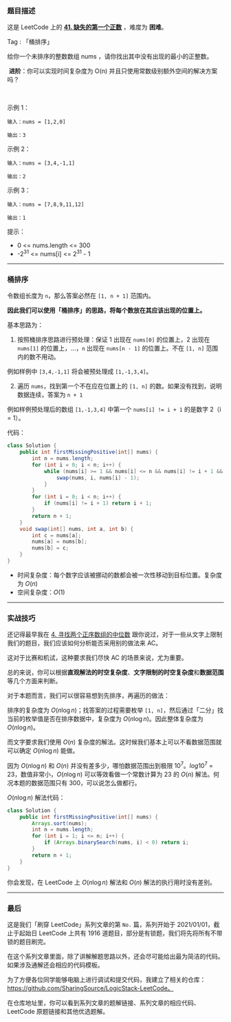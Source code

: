 ### 题目描述

这是 LeetCode 上的 **[41. 缺失的第一个正数](https://leetcode-cn.com/problems/first-missing-positive/solution/yan-ge-on-de-tong-pai-xu-si-lu-yi-ji-wei-wm8d/)** ，难度为 **困难**。

Tag : 「桶排序」



给你一个未排序的整数数组 nums ，请你找出其中没有出现的最小的正整数。

 **进阶**：你可以实现时间复杂度为 O(n) 并且只使用常数级别额外空间的解决方案吗？

 

示例 1：
```
输入：nums = [1,2,0]

输出：3
```
示例 2：
```
输入：nums = [3,4,-1,1]

输出：2
```
示例 3：
```
输入：nums = [7,8,9,11,12]

输出：1
```

提示：
* 0 <= nums.length <= 300
* -$2^{31}$ <= nums[i] <= $2^{31}$ - 1

---

### 桶排序

令数组长度为 `n`，那么答案必然在 `[1, n + 1]` 范围内。

**因此我们可以使用「桶排序」的思路，将每个数放在其应该出现的位置上。**

基本思路为：

1. 按照桶排序思路进行预处理：保证 1 出现在 `nums[0]` 的位置上，2 出现在 `nums[1]` 的位置上，…，`n` 出现在 `nums[n - 1]` 的位置上。不在 `[1, n]` 范围内的数不用动。

例如样例中 `[3,4,-1,1]` 将会被预处理成 `[1,-1,3,4]`。

2. 遍历 `nums`，找到第一个不在应在位置上的 `[1, n]` 的数。如果没有找到，说明数据连续，答案为 `n + 1`

例如样例预处理后的数组 `[1,-1,3,4]` 中第一个 `nums[i] != i + 1` 的是数字 2（i = 1）。

代码：
```Java []
class Solution {
    public int firstMissingPositive(int[] nums) {
        int n = nums.length;
        for (int i = 0; i < n; i++) {
            while (nums[i] >= 1 && nums[i] <= n && nums[i] != i + 1 && nums[i] != nums[nums[i] - 1]) {
                swap(nums, i, nums[i] - 1);
            }
        }   
        for (int i = 0; i < n; i++) {
            if (nums[i] != i + 1) return i + 1;
        }
        return n + 1;
    }
    void swap(int[] nums, int a, int b) {
        int c = nums[a];
        nums[a] = nums[b];
        nums[b] = c;
    }
}
```
* 时间复杂度：每个数字应该被挪动的数都会被一次性移动到目标位置。复杂度为 $O(n)$
* 空间复杂度：$O(1)$

---

### 实战技巧

还记得最早我在 [4. 寻找两个正序数组的中位数](https://mp.weixin.qq.com/s/BUjjFgsSEz5ZpT7_qe24Ww) 跟你说过，对于一些从文字上限制我们的题目，我们应该如何分析能否采用别的做法来 AC。

这对于比赛和机试，这种要求我们尽快 AC 的场景来说，尤为重要。

总的来说，你可以根据**直观解法的时空复杂度**、**文字限制的时空复杂度**和**数据范围**等几个方面来判断。

对于本题而言，我们可以很容易想到先排序，再遍历的做法：

排序的复杂度为 $O(n\log{n})$；找答案的过程需要枚举 `[1, n]`，然后通过「二分」找当前的枚举值是否在排序数据中，复杂度为 $O(n\log{n})$。因此整体复杂度为 $O(n\log{n})$。

而文字要求我们使用 $O(n)$ 复杂度的解法。这时候我们基本上可以不看数据范围就可以确定 $O(n\log{n})$ 能做。

因为 $O(n\log{n})$ 和 $O(n)$ 并没有差多少，哪怕数据范围出到极限 $10^7$。$log{10^7}$ = 23，数值非常小，$O(n\log{n})$ 可以等效看做一个常数计算为 23 的 $O(n)$ 解法。何况本题的数据范围只有 300，可以说怎么做都行。

$O(n\log{n})$ 解法代码：
```java
class Solution {
    public int firstMissingPositive(int[] nums) {
        Arrays.sort(nums);
        int n = nums.length;
        for (int i = 1; i <= n; i++) {
            if (Arrays.binarySearch(nums, i) < 0) return i;
        }
        return n + 1;
    }
}
```
你会发现，在 LeetCode 上 $O(n\log{n})$ 解法和 $O(n)$ 解法的执行用时没有差别。

---

### 最后

这是我们「刷穿 LeetCode」系列文章的第 `No.` 篇，系列开始于 2021/01/01，截止于起始日 LeetCode 上共有 1916 道题目，部分是有锁题，我们将先将所有不带锁的题目刷完。

在这个系列文章里面，除了讲解解题思路以外，还会尽可能给出最为简洁的代码。如果涉及通解还会相应的代码模板。

为了方便各位同学能够电脑上进行调试和提交代码，我建立了相关的仓库：https://github.com/SharingSource/LogicStack-LeetCode。

在仓库地址里，你可以看到系列文章的题解链接、系列文章的相应代码、LeetCode 原题链接和其他优选题解。

